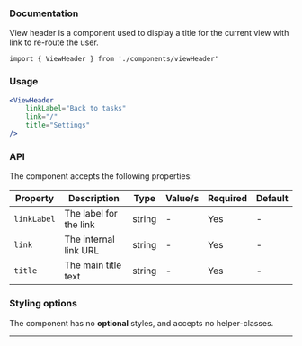 ### Documentation

View header is a component used to display a title for the current view with link to re-route the user.

`import { ViewHeader } from './components/viewHeader'`

### Usage

```jsx
<ViewHeader
	linkLabel="Back to tasks"
	link="/"
	title="Settings"
/>
```

### API

The component accepts the following properties:

Property | Description | Type | Value/s | Required | Default
-|-|-|-|-|-
`linkLabel` | The label for the link | string | - | Yes | -
`link` | The internal link URL | string | - | Yes | -
`title` | The main title text | string | - | Yes | -

### Styling options

The component has no **optional** styles, and accepts no helper-classes.

---